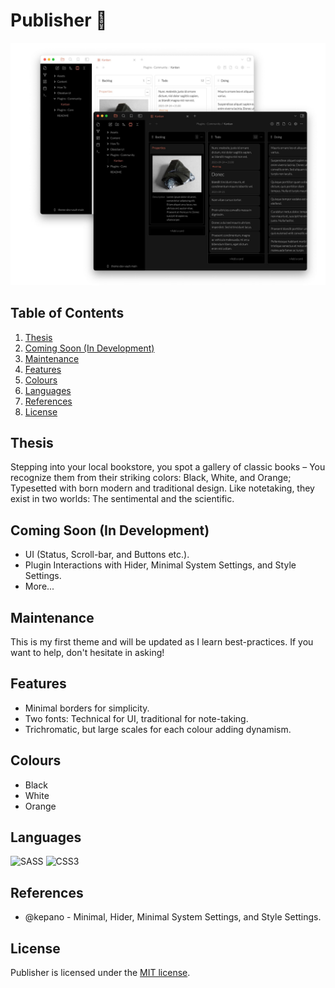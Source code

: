 # Publisher 🐧

![photo](src/photo.jpg)

## Table of Contents
1. [Thesis](#Thesis)
2. [Coming Soon (In Development)](#Coming-Soon-(In-Development))
3. [Maintenance](#Maintenance)
4. [Features](#Features)
5. [Colours](#Colours)
6. [Languages](#Languages)
7. [References](#References)
8. [License](#License)


## Thesis
Stepping into your local bookstore, you spot a gallery of classic books – You recognize them from their striking colors: Black, White, and Orange; Typesetted with born modern and traditional design. Like notetaking, they exist in two worlds: The sentimental and the scientific.

## Coming Soon (In Development)
* UI (Status, Scroll-bar, and Buttons etc.).
* Plugin Interactions with Hider, Minimal System Settings, and Style Settings.
* More...

## Maintenance

This is my first theme and will be updated as I learn best-practices. If you want to help, don't hesitate in asking!  

## Features

* Minimal borders for simplicity.
* Two fonts: Technical for UI, traditional for note-taking.
* Trichromatic, but large scales for each colour adding dynamism. 

## Colours

* Black
* White
* Orange


## Languages
![SASS](https://img.shields.io/badge/SASS-hotpink.svg?style=for-the-badge&logo=SASS&logoColor=white)
![CSS3](https://img.shields.io/badge/css3-%231572B6.svg?style=for-the-badge&logo=css3&logoColor=white)

## References

* @kepano - Minimal, Hider, Minimal System Settings, and Style Settings.

## License

Publisher is licensed under the [MIT license](https://github.com/aidanastridge/Publisher/blob/master/LICENSE).

